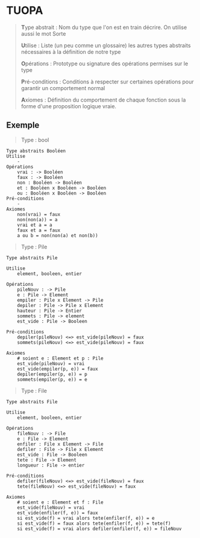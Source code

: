 # TUOPA

> **T**ype abstrait : Nom du type que l'on est en train décrire. On utilise aussi le mot Sorte
>
> **U**tilise : Liste (un peu comme un glossaire) les autres types abstraits nécessaires à la définition de notre type
> 
> **O**pérations : Prototype ou signature des opérations permises sur le type
> 
> **P**ré-conditions : Conditions à respecter sur certaines opérations pour garantir un comportement normal
> 
> **A**xiomes : Définition du comportement de chaque fonction sous la forme d'une proposition logique vraie.

## Exemple

> Type : bool

```text
Type abstraits Booléen
Utilise
	-
Opérations
	vrai : -> Booléen
	faux : -> Booléen
	non : Booléen -> Booléen
	et : Booléen x Booléen -> Booléen
	ou : Booléen x Booléen -> Booléen
Pré-conditions
	-
Axiomes
	non(vrai) = faux
	non(non(a)) = a
	vrai et a = a
	faux et a = faux
	a ou b = non(non(a) et non(b))
```

> Type : Pile

```text
Type abstraits Pile

Utilise
	element, booleen, entier

Opérations
	pileNouv : -> Pile
	e : Pile -> Element
	empiler : Pile x Element -> Pile
	depiler : Pile -> Pile x Element 
	hauteur : Pile -> Entier
	sommets : Pile -> element
	est_vide : Pile -> Booleen

Pré-conditions
	depiler(pileNouv) <=> est_vide(pileNouv) = faux
	sommets(pileNouv) <=> est_vide(pileNouv) = faux

Axiomes
	# soient e : Element et p : Pile
	est_vide(pileNouv) = vrai
	est_vide(empiler(p, e)) = faux
	depiler(empiler(p, e)) = p
	sommets(empiler(p, e)) = e
```

> Type : File

```text
Type abstraits File

Utilise
	element, booleen, entier

Opérations
	fileNouv : -> File
	e : File -> Element
	enfiler : File x Element -> File
	defiler : File -> File x Element
	est_vide : File -> Booleen
	tete : File -> Element
	longueur : File -> entier

Pré-conditions
	defiler(fileNouv) <=> est_vide(fileNouv) = faux
	tete(fileNouv) <=> est_vide(fileNouv) = faux

Axiomes
	# soient e : Element et f : File
	est_vide(fileNouv) = vrai
	est_vide(enfiler(f, e)) = faux
	si est_vide(f) = vrai alors tete(enfiler(f, e)) = e
	si est_vide(f) = faux alors tete(enfiler(f, e)) = tete(f)
	si est_vide(f) = vrai alors defiler(enfiler(f, e)) = fileNouv
```
